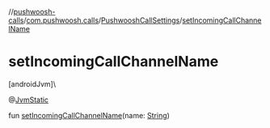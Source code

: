 //[pushwoosh-calls](../../../index.md)/[com.pushwoosh.calls](../index.md)/[PushwooshCallSettings](index.md)/[setIncomingCallChannelName](set-incoming-call-channel-name.md)

# setIncomingCallChannelName

[androidJvm]\

@[JvmStatic](https://kotlinlang.org/api/latest/jvm/stdlib/kotlin-stdlib/kotlin.jvm/-jvm-static/index.html)

fun [setIncomingCallChannelName](set-incoming-call-channel-name.md)(name: [String](https://kotlinlang.org/api/latest/jvm/stdlib/kotlin-stdlib/kotlin/-string/index.html))
